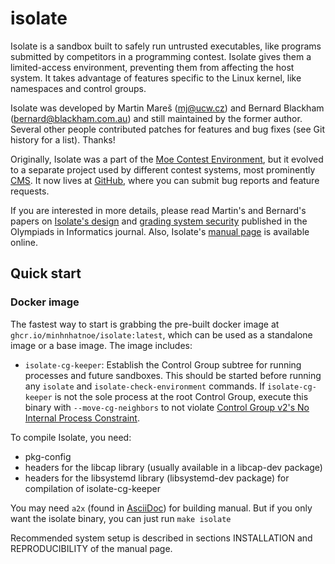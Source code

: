 # isolate

Isolate is a sandbox built to safely run untrusted executables, like
programs submitted by competitors in a programming contest. Isolate
gives them a limited-access environment, preventing them from affecting
the host system. It takes advantage of features specific to the Linux
kernel, like namespaces and control groups.

Isolate was developed by Martin Mareš (<mj@ucw.cz>) and Bernard Blackham
(<bernard@blackham.com.au>) and still maintained by the former author.
Several other people contributed patches for features and bug fixes
(see Git history for a list). Thanks!

Originally, Isolate was a part of the [Moe Contest Environment](http://www.ucw.cz/moe/),
but it evolved to a separate project used by different
contest systems, most prominently [CMS](https://github.com/cms-dev/cms).
It now lives at [GitHub](https://github.com/ioi/isolate),
where you can submit bug reports and feature requests.

If you are interested in more details, please read Martin's and Bernard's
papers on [Isolate's design](https://mj.ucw.cz/papers/isolate.pdf) and
[grading system security](https://mj.ucw.cz/papers/secgrad.pdf) published
in the Olympiads in Informatics journal.
Also, Isolate's [manual page](http://www.ucw.cz/moe/isolate.1.html)
is available online.

## Quick start

### Docker image

The fastest way to start is grabbing the pre-built docker image at `ghcr.io/minhnhatnoe/isolate:latest`, which can be used as a standalone image or a base image. The image includes:

- `isolate-cg-keeper`: Establish the Control Group subtree for running processes and future sandboxes. This should be started before running any `isolate` and `isolate-check-environment` commands. If `isolate-cg-keeper` is not the sole process at the root Control Group, execute this binary with `--move-cg-neighbors` to not violate [Control Group v2's No Internal Process Constraint](https://docs.kernel.org/admin-guide/cgroup-v2.html#no-internal-process-constraint).

To compile Isolate, you need:

- pkg-config
- headers for the libcap library (usually available in a libcap-dev package)
- headers for the libsystemd library (libsystemd-dev package) for compilation of isolate-cg-keeper

You may need `a2x` (found in [AsciiDoc](https://asciidoc-py.github.io/a2x.1.html)) for building manual.
But if you only want the isolate binary, you can just run `make isolate`

Recommended system setup is described in sections INSTALLATION and REPRODUCIBILITY
of the manual page.
